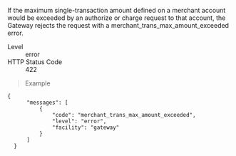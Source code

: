 <div class="method-area">
  <div class="method-copy">
    <div class="method-copy-padding">
      <p>If the maximum single-transaction amount defined on a merchant account would be exceeded by an authorize or charge request to that account, the Gateway rejects the request with a <span class="code-green">merchant_trans_max_amount_exceeded</span> error.</p>
      <dl class="dl-horizontal">
        <dt>Level</dt>
        <dd>error</dd>
        <dt>HTTP Status Code</dt>
        <dd>422</dd>
      </dl>
    </div>
  </div>
  <blockquote><p>Example</p></blockquote>

  <pre><code class="json">{
      "messages": [
          {
              "code": "merchant_trans_max_amount_exceeded",
              "level": "error",
              "facility": "gateway"
          }
      ]
  }</code>
  </pre>
</div>
